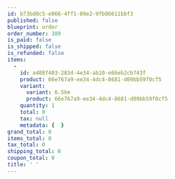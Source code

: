 ```yaml
---
id: b73bd0c5-e066-4ff1-89e2-9fb86611bbf3
published: false
blueprint: order
order_number: 389
is_paid: false
is_shipped: false
is_refunded: false
items:
  -
    id: a408f403-283d-4e34-ab10-e66eb2cb743f
    product: 66e767a9-ee34-4dc4-8681-d09bb59f0cf5
    variant:
      variant: 6.5km
      product: 66e767a9-ee34-4dc4-8681-d09bb59f0cf5
    quantity: 1
    total: 0
    tax: null
    metadata: {  }
grand_total: 0
items_total: 0
tax_total: 0
shipping_total: 0
coupon_total: 0
title: ' '
---
```

